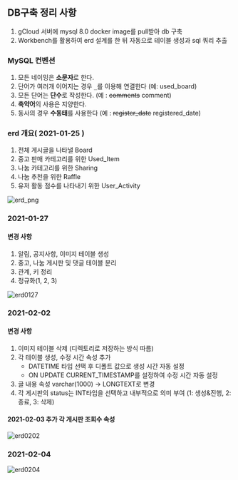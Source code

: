 ## DB구축 정리 사항       
1. gCloud 서버에 mysql 8.0 docker image를 pull받아 db 구축
2. Workbench를 활용하여 erd 설계를 한 뒤 자동으로 테이블 생성과 sql 쿼리 추출

### MySQL 컨벤션
1. 모든 네이밍은 **소문자**로 한다.
2. 단어가 여러개 이어지는 경우 `_`를 이용해 연결한다 (예: used_board)
3. 모든 단어는 **단수**로 작성한다. (예 : ~~comments~~ comment)
4. **축약어**의 사용은 지양한다.
5. 동사의 경우 **수동태**를 사용한다 (예 : ~~register_date~~ registered_date)

### erd 개요( 2021-01-25 )   
1. 전체 게시글을 나타낼 Board
2. 중고 판매 카테고리를 위한 Used_Item
3. 나눔 카테고리를 위한 Sharing
4. 나눔 추천을 위한 Raffle
5. 유저 활동 점수를 나타내기 위한 User_Activity

![erd_png](uploads/0d3fed4d48ff6dbcfeced1b2bf837a36/erd_png.png)

### 2021-01-27

#### 변경 사항
1. 알림, 공지사항, 이미지 테이블 생성
2. 중고, 나눔 게시판 및 댓글 테이블 분리
3. 관계, 키 정리
4. 정규화(1, 2, 3)

![erd0127](uploads/05aec112f510ee5613d9be88056052a6/erd0127.png)

### 2021-02-02

#### 변경 사항
1. 이미지 테이블 삭제 (디렉토리로 저장하는 방식 따름)
2. 각 테이블 생성, 수정 시간 속성 추가
     - DATETIME 타입 선택 후 디폴트 값으로 생성 시간 자동 설정
     - ON UPDATE CURRENT_TIMESTAMP를 설정하여 수정 시간 자동 설정
3. 글 내용 속성 varchar(1000) -> LONGTEXT로 변경
4. 각 게시판의 status는 INT타입을 선택하고 내부적으로 의미 부여 (1: 생성&진행, 2: 종료, 3: 삭제)

#### 2021-02-03 **추가** 각 게시판 조회수 속성

![erd0202](uploads/014f46761da608e9243a2481477b0bd8/erd0202.png)


### 2021-02-04

![erd0204](uploads/4fa38a22ed6395b24651d28478e1cbf2/erd0204.PNG)